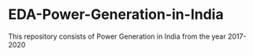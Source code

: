 # EDA-Power-Generation-in-India
This repository consists of Power Generation in India from the year 2017-2020
